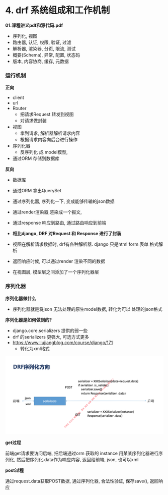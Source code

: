 # 4. drf 系统组成和工作机制

**01.课程讲义pdf和源代码.pdf**

* 序列化, 视图
* 路由器, 认证, 权限, 验证, 过滤
* 解析器, 渲染器, 分页, 限流, 测试
* 概要(Schema),  异常, 配置, 状态码
* 版本, 内容协商, 缓存, 元数据







### 运行机制



**正向**

* client
* url
* Router
  * 把请求Request 转发到视图
  * 对请求做封装
* 视图
  * 拿到请求, 解析器解析请求内容
  * 根据请求内容向后台进行操作
* 序列化器
  * 反序列化  成 model模型, 
* 通过ORM 存储到数据库



**反向**

* 数据库
* 通过ORM 拿出QuerySet
* 通过序列化器, 序列化一下, 变成能够传输的json数据
* 通过render渲染器,渲染成一个报文,
* 通过response 响应到路由, 通过路由响应到前端





* **相比django, DRF 对Request 和 Response 进行了封装**

* 视图在解析请求数据时, drf有各种解析器. django 只是html form 表单 格式解析
* 返回响应时候, 可以通过render 渲染不同的数据
* 在视图层, 模型层之间添加了一个序列化器层



### 序列化器

**序列化器做什么**

* 序列化器就是将json 无法处理的原生model数据, 转化为可以 处理的json格式



**序列化器是如何做到的?**

* django.core.serializers 提供的弱一些
* drf 的serializers 更强大,  可选方式更多
* https://www.liujiangblog.com/course/django/171
  * 转化为xml格式



![image-20210407235954744](assets/image-20210407235954744.png)



**get过程**

前端get请求要访问后端, 把后端通过orm 获取的 instance 用某某序列化器进行序列化, 然后把序列化.data作为响应内容,  返回给前端, json, 也可以xml





**post过程**

通过request.data获取POST数据, 通过序列化器, 合法性验证, 保存save(), 返回响应





​	

